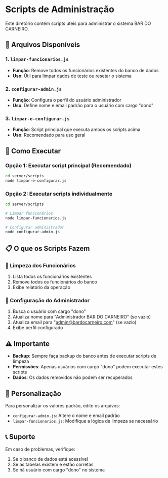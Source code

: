 # Scripts de Administração

Este diretório contém scripts úteis para administrar o sistema BAR DO CARNEIRO.

## 📁 Arquivos Disponíveis

### 1. `limpar-funcionarios.js`
- **Função**: Remove todos os funcionários existentes do banco de dados
- **Uso**: Útil para limpar dados de teste ou resetar o sistema

### 2. `configurar-admin.js`
- **Função**: Configura o perfil do usuário administrador
- **Uso**: Define nome e email padrão para o usuário com cargo "dono"

### 3. `limpar-e-configurar.js`
- **Função**: Script principal que executa ambos os scripts acima
- **Uso**: Recomendado para uso geral

## 🚀 Como Executar

### Opção 1: Executar script principal (Recomendado)
```bash
cd server/scripts
node limpar-e-configurar.js
```

### Opção 2: Executar scripts individualmente
```bash
cd server/scripts

# Limpar funcionários
node limpar-funcionarios.js

# Configurar administrador
node configurar-admin.js
```

## 📋 O que os Scripts Fazem

### 🧹 Limpeza dos Funcionários
1. Lista todos os funcionários existentes
2. Remove todos os funcionários do banco
3. Exibe relatório da operação

### 👑 Configuração do Administrador
1. Busca o usuário com cargo "dono"
2. Atualiza nome para "Administrador BAR DO CARNEIRO" (se vazio)
3. Atualiza email para "admin@bardocarneiro.com" (se vazio)
4. Exibe perfil configurado

## ⚠️ Importante

- **Backup**: Sempre faça backup do banco antes de executar scripts de limpeza
- **Permissões**: Apenas usuários com cargo "dono" podem executar estes scripts
- **Dados**: Os dados removidos não podem ser recuperados

## 🔧 Personalização

Para personalizar os valores padrão, edite os arquivos:
- `configurar-admin.js`: Altere o nome e email padrão
- `limpar-funcionarios.js`: Modifique a lógica de limpeza se necessário

## 📞 Suporte

Em caso de problemas, verifique:
1. Se o banco de dados está acessível
2. Se as tabelas existem e estão corretas
3. Se há usuário com cargo "dono" no sistema
